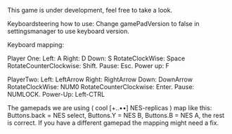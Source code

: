 This game is under development, feel free to take a look. 

Keyboardsteering how to use: Change gamePadVersion to false in settingsmanager to use keyboard version.

Keyboard mapping: 

Player One:
Left: A
Right: D
Down: S
RotateClockWise: Space
RotateCounterClockwise: Shift. 
Pause: Esc.
Power up: F

PlayerTwo:
Left: LeftArrow
Right: RightArrow
Down: DownArrow
RotateClockWise: NUM0
RotateCounterClockwise: Enter. 
Pause: NUMLOCK.
Power-Up: Left-CTRL

The gamepads we are using ( cool [+..••] NES-replicas ) map like this: Buttons.back = NES select, Buttons.Y = NES B, Buttons.B = NES A, the rest is correct. If you have a different gamepad the mapping might need a fix.
